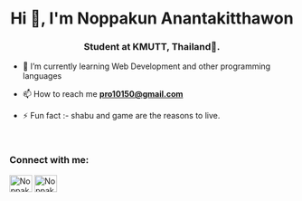 <h1 align="center">Hi 👋, I'm Noppakun Anantakitthawon</h1>
<h3 align="center">Student at KMUTT, Thailand🌟.</h3>


- 🌱 I’m currently learning Web Development and other programming languages

- 📫 How to reach me **pro10150@gmail.com**

- ⚡ Fun fact :- shabu and game are the reasons to live.

<br>

<h3 align="left">Connect with me:</h3>
<p align="left">
  <a href="https://www.linkedin.com/in/noppakun-anantakitthawon-67b96a183/" target="blank"><img align="center"
      src="https://raw.githubusercontent.com/rahuldkjain/github-profile-readme-generator/master/src/images/icons/Social/linked-in-alt.svg"
      alt="Noppakun Anantakitthawon" height="30" width="40" /></a>
  <a href="https://www.facebook.com/por.krub.7/" target="blank"><img align="center"
      src="https://raw.githubusercontent.com/rahuldkjain/github-profile-readme-generator/master/src/images/icons/Social/facebook.svg"
      alt="Noppakun Anantakitthawon" height="30" width="40" /></a>
</p>


<!--
**pro10150/pro10150** is a ✨ _special_ ✨ repository because its `README.md` (this file) appears on your GitHub profile.

Here are some ideas to get you started:

- 🔭 I’m currently working on ...
- 🌱 I’m currently learning ...
- 👯 I’m looking to collaborate on ...
- 🤔 I’m looking for help with ...
- 💬 Ask me about ...
- 📫 How to reach me: ...
- 😄 Pronouns: ...
- ⚡ Fun fact: ...
-->
